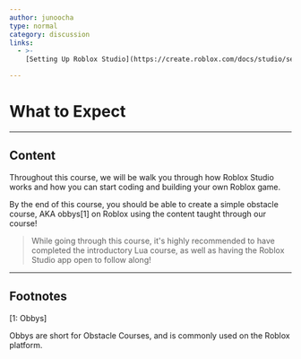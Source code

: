 ```yaml
---
author: junoocha
type: normal
category: discussion
links:
  - >-
    [Setting Up Roblox Studio](https://create.roblox.com/docs/studio/setting-up-roblox-studio){website}

---
```


# What to Expect

---

## Content

Throughout this course, we will be walk you through how Roblox Studio works and how you can start coding and building your own Roblox game. 

By the end of this course, you should be able to create a simple obstacle course, AKA obbys[1] on Roblox using the content taught through our course!

> While going through this course, it's highly recommended to have completed the introductory Lua course, as well as having the Roblox Studio app open to follow along!

---

## Footnotes

[1: Obbys]

Obbys are short for Obstacle Courses, and is commonly used on the Roblox platform.
